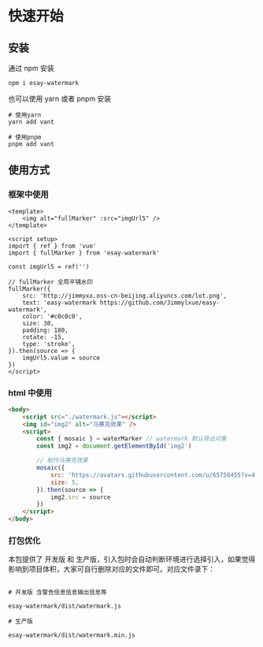 # 快速开始

## 安装

通过 npm 安装

```
npm i esay-watermark
```

也可以使用 yarn 或者 pnpm 安装

```
# 使用yarn
yarn add vant

# 使用pnpm
pnpm add vant
```

## 使用方式

### 框架中使用

```vue
<template>
	<img alt="fullMarker" :src="imgUrl5" />
</template>

<script setup>
import { ref } from 'vue'
import { fullMarker } from 'esay-watermark'

const imgUrl5 = ref('')

// fullMarker 全局平铺水印
fullMarker({
	src: 'http://jimmyxx.oss-cn-beijing.aliyuncs.com/lot.png',
	text: 'easy-watermark https://github.com/Jimmylxue/easy-watermark',
	color: '#c0c0c0',
	size: 30,
	padding: 180,
	rotate: -15,
	type: 'stroke',
}).then(source => {
	imgUrl5.value = source
})
</script>
```

### html 中使用

```html
<body>
	<script src="./watermark.js"></script>
	<img id="img2" alt="马赛克效果" />
	<script>
		const { mosaic } = waterMarker // watermark 默认导出对象
		const img2 = document.getElementById('img2')

		// 制作马赛克效果
		mosaic({
			src: 'https://avatars.githubusercontent.com/u/65758455?v=4',
			size: 5,
		}).then(source => {
			img2.src = source
		})
	</script>
</body>
```

### 打包优化

本包提供了 开发版 和 生产版，引入包时会自动判断环境进行选择引入，如果觉得影响到项目体积，大家可自行删除对应的文件即可。对应文件录下：

```

# 开发版 含警告信息信息输出信息等

esay-watermark/dist/watermark.js

# 生产版

esay-watermark/dist/watermark.min.js

```
